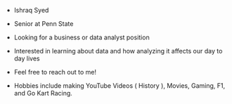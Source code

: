 - Ishraq Syed
- Senior at Penn State
- Looking for a business or data analyst position

- Interested in learning about data and how analyzing it affects our day to day lives
- Feel free to reach out to me!


- Hobbies include making YouTube Videos ( History ), Movies, Gaming, F1, and Go Kart Racing.
